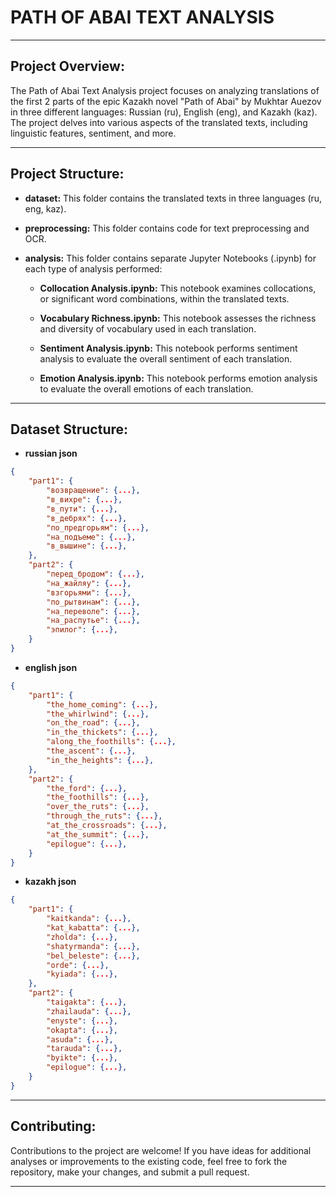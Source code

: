# PATH OF ABAI TEXT ANALYSIS

---

## Project Overview:

The Path of Abai Text Analysis project focuses on analyzing translations of the first 2 parts of the epic Kazakh novel "Path of Abai" by Mukhtar Auezov in three different languages: Russian (ru), English (eng), and Kazakh (kaz). The project delves into various aspects of the translated texts, including linguistic features, sentiment, and more.

---

## Project Structure:

- **dataset:** This folder contains the translated texts in three languages (ru, eng, kaz).

- **preprocessing:** This folder contains code for text preprocessing and OCR.
  
- **analysis:** This folder contains separate Jupyter Notebooks (.ipynb) for each type of analysis performed:
    
    - **Collocation Analysis.ipynb:** This notebook examines collocations, or significant word combinations, within the translated texts.
    
    - **Vocabulary Richness.ipynb:** This notebook assesses the richness and diversity of vocabulary used in each translation.
    
    - **Sentiment Analysis.ipynb:** This notebook performs sentiment analysis to evaluate the overall sentiment of each translation.
    
    - **Emotion Analysis.ipynb:** This notebook performs emotion analysis to evaluate the overall emotions of each translation.

---

## Dataset Structure:

- **russian json** 
```json
{
    "part1": {
        "возвращение": {...},
        "в_вихре": {...},
        "в_пути": {...},
        "в_дебрях": {...},
        "по_предгорьям": {...},
        "на_подъеме": {...},
        "в_вышине": {...},
    },
    "part2": {
        "перед_бродом": {...},
        "на_жайляу": {...},
        "взгорьями": {...},
        "по_рытвинам": {...},
        "на_переволе": {...},
        "на_распутье": {...},
        "эпилог": {...},
    }
}
```
- **english json**
```json
{
    "part1": {
        "the_home_coming": {...},
        "the_whirlwind": {...},
        "on_the_road": {...},
        "in_the_thickets": {...},
        "along_the_foothills": {...},
        "the_ascent": {...},
        "in_the_heights": {...},
    },
    "part2": {
        "the_ford": {...},
        "the_foothills": {...},
        "over_the_ruts": {...},
        "through_the_ruts": {...},
        "at_the_crossroads": {...},
        "at_the_summit": {...},
        "epilogue": {...},
    }
}
```
- **kazakh json**
```json
{
    "part1": {
        "kaitkanda": {...},
        "kat_kabatta": {...},
        "zholda": {...},
        "shatyrmanda": {...},
        "bel_beleste": {...},
        "orde": {...},
        "kyiada": {...},
    },
    "part2": {
        "taigakta": {...},
        "zhailauda": {...},
        "enyste": {...},
        "okapta": {...},
        "asuda": {...},
        "tarauda": {...},
        "byikte": {...},
        "epilogue": {...},
    }
}
```

---

## Contributing:

Contributions to the project are welcome! If you have ideas for additional analyses or improvements to the existing code, feel free to fork the repository, make your changes, and submit a pull request.

---
